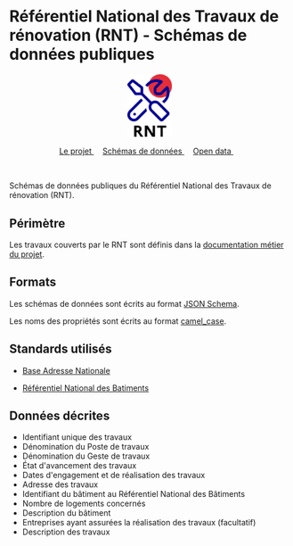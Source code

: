 # Référentiel National des Travaux de rénovation (RNT) - Schémas de données publiques

<div align="center">
    <img width="80" height="auto" src="https://raw.githubusercontent.com/action-21/referentiel-national-travaux-renovation/refs/heads/main/assets/logo.svg" alt="RNT">
</div>
<p align="center">
	<a href="https://github.com/action-21/referentiel-national-travaux-renovation">
		Le projet
	</a>&nbsp;&nbsp;&nbsp;
	<a href="https://github.com/action-21/referentiel-national-travaux-renovation-schemas">
		Schémas de données
	</a>&nbsp;&nbsp;&nbsp;
	<a href="https://github.com/action-21/referentiel-national-travaux-renovation-opendata">
		Open data
	</a>&nbsp;&nbsp;&nbsp;
</p>
<br/>

Schémas de données publiques du Référentiel National des Travaux de rénovation (RNT).

## Périmètre

Les travaux couverts par le RNT sont définis dans la [documentation métier du projet](https://github.com/action-21/referentiel-national-travaux-renovation).

## Formats

Les schémas de données sont écrits au format [JSON Schema](https://json-schema.org/).

Les noms des propriétés sont écrits au format [camel_case](https://developer.mozilla.org/en-US/docs/Glossary/Snake_case).

## Standards utilisés

- [Base Adresse Nationale](https://github.com/BaseAdresseNationale/adresse.data.gouv.fr/blob/master/public/schemas/adresses-csv.md)

- [Référentiel National des Batiments](https://rnb-fr.gitbook.io/documentation/lexique-et-definitions/proprietes-dun-batiment)

## Données décrites

- Identifiant unique des travaux
- Dénomination du Poste de travaux
- Dénomination du Geste de travaux
- État d'avancement des travaux
- Dates d'engagement et de réalisation des travaux
- Adresse des travaux
- Identifiant du bâtiment au Référentiel National des Bâtiments
- Nombre de logements concernés
- Description du bâtiment
- Entreprises ayant assurées la réalisation des travaux (facultatif)
- Description des travaux
